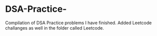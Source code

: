 # DSA-Practice-
Compilation of DSA Practice problems I have finished. Added Leetcode challanges as well in the folder called Leetcode. 
